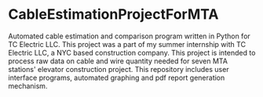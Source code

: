 # CableEstimationProjectForMTA
Automated cable estimation and comparison program written in Python for TC Electric LLC. 
This project was a part of my summer internship with TC Electric LLC, a NYC based construction company. This project is intended to process raw data on cable and wire quantity needed for seven MTA stations' elevator construction project. This repository includes user interface programs, automated graphing and pdf report generation mechanism. 
